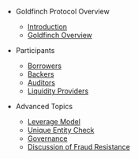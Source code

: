 - Goldfinch Protocol Overview
  - [Introduction](/introduction/introduction.md)
  - [Goldfinch Overview](/introduction/overview.md)

- Participants
  - [Borrowers](/participants/borrowers.md)
  - [Backers](/participants/backers.md)
  - [Auditors](/participants/auditors.md)
  - [Liquidity Providers](/participants/liquidityProviders.md)
  
- Advanced Topics
  - [Leverage Model](/advance/leverageModel.md)
  - [Unique Entity Check](/advance/uniqueEntityCheck.md)
  - [Governance](/advance/governance.md)
  - [Discussion of Fraud Resistance](/advance/discussionOfFraudResistance.md)


